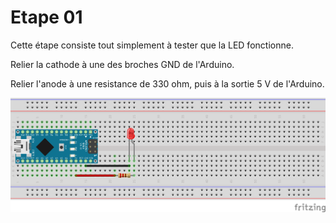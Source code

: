 # Etape 01

Cette étape consiste tout simplement à tester que la LED fonctionne.

Relier la cathode à une des broches GND de l'Arduino.

Relier l'anode à une resistance de 330 ohm, puis à la sortie 5 V de l'Arduino.

![fritzing](https://github.com/liamjack/AtelierArduino/raw/master/Etape01/Etape01.png)